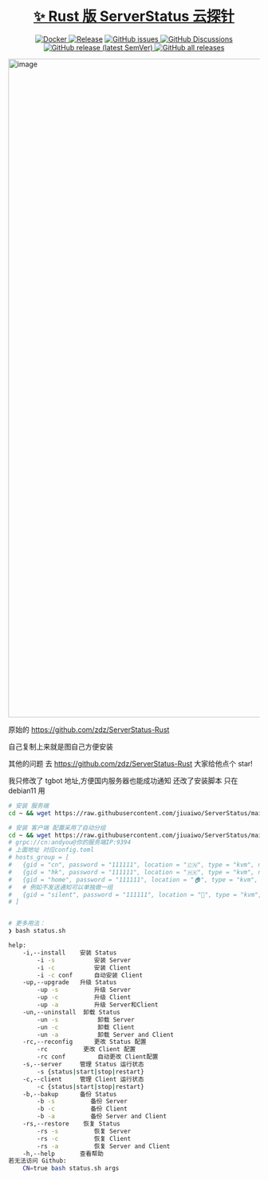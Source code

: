 <p align="center">
  <a href="https://github.com/zdz/ServerStatus-Rust">
    <h1 align="center">✨ Rust 版 ServerStatus 云探针</h1>
  </a>
</p>

<div align="center">
    <p>
        <a href="https://github.com/zdz/ServerStatus-Rust/actions/workflows/docker.yml">
            <img src="https://github.com/zdz/ServerStatus-Rust/actions/workflows/docker.yml/badge.svg"
                  alt="Docker">
        </a>
        <a href="https://github.com/zdz/ServerStatus-Rust/actions/workflows/release.yml">
            <img src="https://github.com/zdz/ServerStatus-Rust/actions/workflows/release.yml/badge.svg" alt="Release"></a>
        <a href="https://github.com/zdz/ServerStatus-Rust/issues">
            <img src="https://img.shields.io/github/issues/zdz/ServerStatus-Rust"
                  alt="GitHub issues">
        </a>
        <a href="https://github.com/zdz/ServerStatus-Rust/discussions">
            <img src="https://img.shields.io/github/discussions/zdz/ServerStatus-Rust"
                  alt="GitHub Discussions">
        </a>
        <a href="https://github.com/zdz/ServerStatus-Rust/releases">
            <img src="https://img.shields.io/github/v/release/zdz/ServerStatus-Rust"
                  alt="GitHub release (latest SemVer)">
        </a>
        <a href="https://github.com/zdz/ServerStatus-Rust/releases">
            <img src="https://img.shields.io/github/downloads/zdz/ServerStatus-Rust/total" alt="GitHub all releases">
        </a>
    </p>
</div>

<img width="1317" alt="image" src="https://user-images.githubusercontent.com/152173/206825541-6eaeb856-0c03-479a-b07e-006b60b41c02.png">


原始的 https://github.com/zdz/ServerStatus-Rust 

自己复制上来就是图自己方便安装

其他的问题 去 https://github.com/zdz/ServerStatus-Rust  大家给他点个 star!


我只修改了 tgbot 地址,方便国内服务器也能成功通知
还改了安装脚本 只在debian11 用



```bash
# 安装 服务端
cd ~ && wget https://raw.githubusercontent.com/jiuaiwo/ServerStatus/main/status.sh -O status.sh && bash status.sh -i -s

# 安装 客户端 配置采用了自动分组
cd ~ && wget https://raw.githubusercontent.com/jiuaiwo/ServerStatus/main/status.sh -O status.sh && bash status.sh -un -c && bash status.sh -i -c  grpc://cn:111111@你的服务端IP:9394
# grpc://cn:andyou@你的服务端IP:9394
# 上面地址 对应config.toml
# hosts_group = [
#   {gid = "cn", password = "111111", location = "🇨🇳", type = "kvm", notify = true},
#   {gid = "hk", password = "111111", location = "🇭🇰", type = "kvm", notify = true},
#   {gid = "home", password = "111111", location = "🏠", type = "kvm", notify = true},
#   # 例如不发送通知可以单独做一组
#   {gid = "silent", password = "111111", location = "🏡", type = "kvm", notify = false},
# ]


# 更多用法：
❯ bash status.sh

help:
    -i,--install    安装 Status
        -i -s           安装 Server
        -i -c           安装 Client
        -i -c conf      自动安装 Client
    -up,--upgrade   升级 Status
        -up -s          升级 Server
        -up -c          升级 Client
        -up -a          升级 Server和Client
    -un,--uninstall  卸载 Status
        -un -s           卸载 Server
        -un -c           卸载 Client
        -un -a           卸载 Server and Client
    -rc,--reconfig      更改 Status 配置
        -rc          更改 Client 配置
        -rc conf         自动更改 Client配置
    -s,--server     管理 Status 运行状态
        -s {status|start|stop|restart}
    -c,--client     管理 Client 运行状态
        -c {status|start|stop|restart}
    -b,--bakup      备份 Status
        -b -s          备份 Server
        -b -c          备份 Client
        -b -a          备份 Server and Client
    -rs,--restore    恢复 Status
        -rs -s          恢复 Server
        -rs -c          恢复 Client
        -rs -a          恢复 Server and Client
    -h,--help       查看帮助
若无法访问 Github: 
    CN=true bash status.sh args
```
